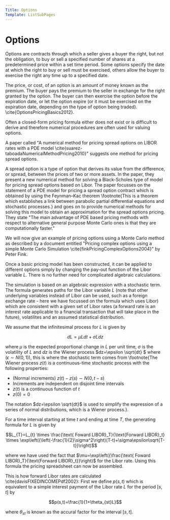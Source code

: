 ```yaml
---
Title: Options
Template: ListSubPages
---
```


# Options

Options are contracts through which a seller gives a buyer the right, but not the obligation, 
to buy or sell a specified number of shares at a predetermined price within a set time period.
Some options specify the date at which the right to buy or sell must be exercised, others allow 
the buyer to exercise the right any time up to a specified date. 

The price, or cost, of an option is an amount of money known as the premium. The buyer pays the
premium to the seller in exchange for the right granted by the option. The buyer can then exercise
the option before the expiration date, or let the option expire (or it must be exercised on the expiration
date, depending on the type of option being traded). \cite{OptionsPricingBasics2012}.

Often a closed-form pricing formula either does not exist or is difficult to derive and therefore
numerical procedures are often used for valuing options.

A paper called "A numerical method for pricing spread options on LIBOR rates with a PDE 
model \cite{suarez-taboadaNumericalMethodPricing2010}" suggests one method for pricing spread options. 

A spread option is a type of option that derives its value from the difference, or spread, 
between the prices of two or more assets. In the paper, they present a new numerical method 
for solving a Black-Scholes type of model for pricing spread options based on Libor. The paper 
focusses on the statement of a PDE model for pricing a spread option contract which is obtained 
by using the Feynman–Kac theorem \footnote{This is a theorem which establishes a link between
parabolic partial differential equations and stochastic processes.} and goes on to provide 
numerical methods for solving this model to obtain an approximation for the spread options 
pricing. They state "The main advantage of PDE based pricing methods with respect to alternative
general purpose Monte Carlo ones is that they are computationally faster." 

We will now give an example of pricing options using a Monte Carlo method as described by 
a document entitled "Pricing complex options using a simple Monte Carlo 
Simulation \cite{finkPricingComplexOptions2004}" by Peter Fink. 

Once a basic pricing model has been constructed, it can be applied to different options 
simply by changing the pay-out function of the Libor variable $L$. There is no further 
need for complicated algebraic calculations.

The simulation is based on an algebraic expression with a stochastic term. The formula
generates paths for the Libor variable $L$ (note that other underlying variables instead 
of Libor can be used, such as a foreign exchange rate - here we have focussed on the formula 
which uses Libor) which are consistent with a given set of Libor rates (a forward rate is 
an interest rate applicable to a financial transaction that will take place in the future), 
volatilites and an assumed statistical distribution. 

We assume that the infinitesimal process for $L$ is given by 


$$dL=\mu Ldt + \sigma L dz$$


where $\mu$ is the expected proportional change in $L$ per unit time, $\sigma$ is the volatility of $L$ and $dz$ is 
the Wiener process $dz=\epsilon \sqrt{dt} $ where ($\epsilon \sim N(0,1)$), this is where the stochastic term comes 
from \footnote{The Wiener process $z(t)$ is a continuous-time stochastic process with the following properties:

- (Normal increments) $z(t)-z(s) \sim N(0,t-s)$
- Increments are independent on disjoint time intervals
- $z(t)$ is a continuous function of $t$
- $z(0)=0$

The notation $dz=\epsilon \sqrt{dt}$ is used to simplify the expression of a series of normal distributions, 
which is a Wiener process.}.

For a time interval starting at time $t$ and ending at time $T$, the generating formula for $L$ is given by 


$$L_{T}=L_{t} \times \frac{\text{ Foward LIBOR}_T}{\text{Forward LIBOR}_t} \times \exp\left({\left(-\frac{1}{2}\sigma^2\right)(T-t)+\sigma\epsilon\sqrt{T-t}}\right)$$


where we have used the fact that $\mu=\exp\left({\frac{\text{ Foward LIBOR}_T}{\text{Forward LIBOR}_t}}\right)$ for 
the Libor rate. Using this formula the pricing spreadsheet can now be assembled. 

This is how forward Libor rates are calculated \cite{davisFIXEDINCOMEPdf2002}:
First we define $p(s,t)$ which is equivalent to a simple interest payment of the 
Libor rate $L$ for the period $[s,t]$ by


$$p(s,t)=\frac{1}{1+\theta_{st}L}$$


where $\theta_{st}$ is known as the accural factor for the interval $[s,t]$. 
